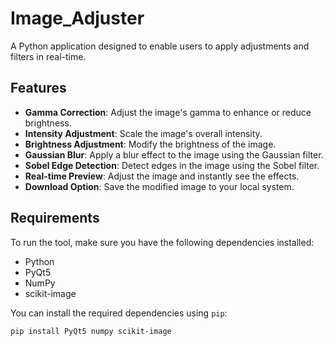 # Image_Adjuster

A Python application designed to enable users to apply adjustments and filters in real-time.

## Features
- **Gamma Correction**: Adjust the image's gamma to enhance or reduce brightness.
- **Intensity Adjustment**: Scale the image's overall intensity.
- **Brightness Adjustment**: Modify the brightness of the image.
- **Gaussian Blur**: Apply a blur effect to the image using the Gaussian filter.
- **Sobel Edge Detection**: Detect edges in the image using the Sobel filter.
- **Real-time Preview**: Adjust the image and instantly see the effects.
- **Download Option**: Save the modified image to your local system.

## Requirements
To run the tool, make sure you have the following dependencies installed:

- Python
- PyQt5
- NumPy
- scikit-image

You can install the required dependencies using `pip`:

```bash
pip install PyQt5 numpy scikit-image
```
